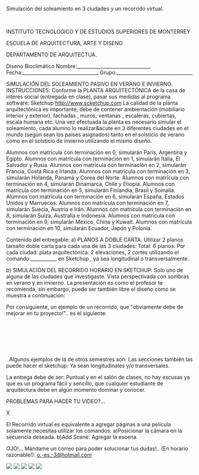 

Simulación del soleamiento en 3 ciudades y un recorrido virtual.




 




 INSTITUTO TECNOLOGICO Y DE ESTUDIOS SUPERIORES DE MONTERREY 

ESCUELA DE ARQUITECTURA, ARTE Y DISENO 

DEPARTAMENTO DE ARQUITECTUA.


Diseno Bioclimático
Nombre:_______________________________ 
Fecha:________________________________ 
Grupo:________________________________ 



SIMULACIÓN DEL SOLEAMIENTO PASIVO EN VERANO E INVIERNO. 
INSTRUCCIONES: 
Conforme la PLANTA ARQUITECTÓNICA de la casa de interés social (entregada en clase), pasar sus medidas al programa software: Sketchup http://www.scketchup.com
La calidad de la planta arquitectónica es importante, debe de contener ambientación (mobiliario interior y exterior), fachadas , muros, ventanas , escaleras, cubiertas, escala humana etc.
Una vez efectuada la planta es necesario simular el soleamiento, cada alumno lo realizar&acute en 3 diferentes ciudades en el mundo (según sean los países asignados) tanto en el solsticio de verano como en el solsticio de invierno utilizando el mismo diseño.

 Alumnos con matrícula con terminación en 0, simularán París, Argentina y Egipto.
Alumnos con matrícula con terminación en 1, simularán Italia, El Salvador y Rusia.
Alumnos con matrícula con terminación en 2, simularán Francia, Costa Rica e Irlanda.
Alumnos con matrícula con terminación en 3, simularán Holanda, Panamá y Corea del Norte.
Alumnos con matrícula con terminación en 4, simularán Dinamarca, Chile y Etiopía.
Alumnos con matrícula con terminación en 5, simularán Finlandia, Brasil y Somalia.
Alumnos con matrícula con terminación en 6, simularán España, Estados Unidos y Marruecos.
Alumnos con matrícula con terminación en 7, simularán Suecia, Austria e Irán. 
Alumnos con matrícula con terminación en 8, simularán Suiza, Australia e Indonesia.
Alumnos con matrícula con terminación en 9, simularán México, China y Kuwait.
Alumnos con matrícula con terminación en 10, simularán Ecuador, Japón y Polonia.


Contenido del entregable: 
a) PLANOS A DOBLE CARTA. 
Utilizar 2 planos tamaño doble carta para cada una de las 3 ciudades: Total: 6 planos. 
Por cada ciudad: plata arquitectónica: 2 elevaciones, 2 cortes utilizando el comando:___________ en Sketchup , ya sea longitudinal o transversalmente.

b) SIMULACIÓN DEL RECORRIDO HORARIO EN SKETCHUP. Solo uno de alguna de las ciudades que investigaste.
 Vista perspectivada con sombras en verano y en invierno. La presentación es como el profesor te recomienda, sin embargo, puede ser también libre el diseño como se muestra a continuación: 

 
 Por consiguiente, un ejemplo de un recorrido, que "obviamente debe de mejorar en tu proyecto!".. es el siguiente:


 
 

                   
 


  

 
 Algunos ejemplos de lá de otros semestres son: 
 Las secciones también las puede hacer el sketchup: Ya sean longitudinales y/o transversales. 





 La entrega debe de ser: 
Puntual y en el salón de clases, no hay excusas ya que es un programa fácil y sencillo, que cualquier estudiante de arquitectura debe en algún momento dominar y conocer. 















PROBLEMAS PARA HACER TU VIDEO?...




X






El Recorrido virtual es equivalente a agregar páginas a una película solamente necesitas utilizar los comandos: 
a)Posicionar la cámara en la secuencia deseada.
b)Add Scene. Agregar la escena.







 OJO!... 
Mándame un correo para poder solucionar tus dudas!.. (En horario razonable!): o.-es.-3@hotmail.com




![](./content/8/M8.62/final_pasivoss_copy.jpg)
![](./content/8/M8.62/1.bmp)
![](./content/8/M8.62/2.bmp)
![](./content/8/M8.62/sugerencias.gif)
![](./content/8/M8.62/email_41.gif)
